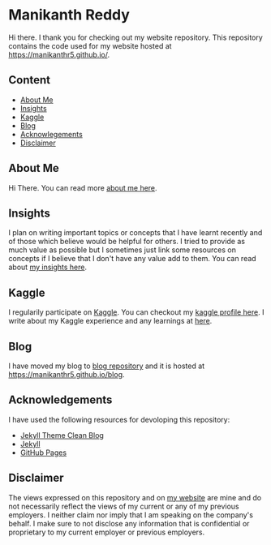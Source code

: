 # Manikanth Reddy
Hi there. I thank you for checking out my website repository. This repository contains the code used for my website hosted at <a href="https://manikanthr5.github.io" target="_blank">https://manikanthr5.github.io/</a>. 

## Content
- [About Me](#About-Me)
- [Insights](#Insights)
- [Kaggle](#Kaggle)
- [Blog](#Blog)
- [Acknowlegements](#Acknowledgements)
- [Disclaimer](#Disclaimer)

## About Me
Hi There. You can read more <a href="https://manikanthr5.github.io/about" target="_blank">about me here</a>.

## Insights
I plan on writing important topics or concepts that I have learnt recently and of those which believe would be helpful for others. I tried to provide as much value as possible but I sometimes just link some resources on concepts if I believe that I don't have any value add to them. You can read about <a href="https://manikanthr5.github.io/insights" target="_blank">my insights here</a>.

## Kaggle
I regularily participate on <a href="https://kaggle.com" target="_blank">Kaggle</a>. You can checkout my <a href="https://kaggle.com/manikanthr5" target="_blank">kaggle profile here</a>. I write about my Kaggle experience and any learnings at <a href="https://manikanthr5.github.io/kaggle">here</a>. 

## Blog
I have moved my blog to <a href="https://github.com/manikanthr5/blog/" target="_blank">blog repository</a> and it is hosted at <a href="https://manikanthr5.github.io/blog" target="_blank">https://manikanthr5.github.io/blog</a>.

## Acknowledgements
I have used the following resources for devoloping this repository:
- <a href="https://github.com/StartBootstrap/startbootstrap-clean-blog-jekyll" target="_blank">Jekyll Theme Clean Blog</a>
- <a href="https://jekyll.com" target="_blank">Jekyll</a>
- <a href="https://pages.github.com" target="_blank">GitHub Pages</a>

## Disclaimer
The views expressed on this repository and on <a href="https://manikanthr5.github.io" target="_blank">my website</a> are mine and do not necessarily reflect the views of my current or any of my previous employers. I neither claim nor imply that I am speaking on the company's behalf. I make sure to not disclose any information that is confidential or proprietary to my current employer or previous employers. 